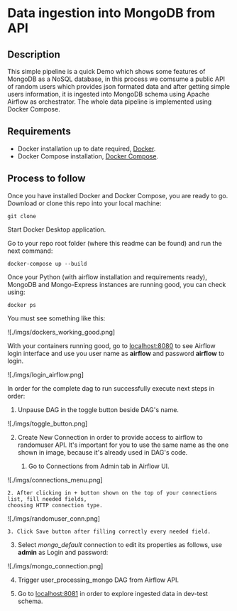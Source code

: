 # Data ingestion into MongoDB from API

## Description
This simple pipeline is a quick Demo which shows some features of MongoDB as a NoSQL database,
in this process we comsume a public API of random users which provides json formated data and
after getting simple users information, it is ingested into MongoDB schema using Apache Airflow
as orchestrator. The whole data pipeline is implemented using Docker Compose.

## Requirements
- Docker installation up to date required, [Docker](https://docs.do).
- Docker Compose installation, [Docker Compose](https://docs.docker.com/compose/install/).

## Process to follow
Once you have installed Docker and Docker Compose, you are ready to go. Download or clone this
repo into your local machine:

`git clone` 

Start Docker Desktop application.

Go to your repo root folder (where this readme can be found) and run the next command:

`docker-compose up --build`

Once your Python (with airflow installation and requirements ready), MongoDB and Mongo-Express
instances are running good, you can check using:

`docker ps`

You must see something like this:

![./imgs/dockers_working_good.png]

With your containers running good, go to [localhost:8080](localhost:8080) to see Airflow login 
interface and use you user name as **airflow** and password **airflow** to login.

![./imgs/login_airflow.png]

In order for the complete dag to run successfully execute next steps in order:

1. Unpause DAG in the toggle button beside DAG's name.

![./imgs/toggle_button.png]

2. Create New Connection in order to provide access to airflow to randomuser API. It's important
for you to use the same name as the one shown in image, because it's already used in DAG's code.

    1. Go to Connections from Admin tab in Airflow UI. 

![./imgs/connections_menu.png]

    2. After clicking in + button shown on the top of your connections list, fill needed fields,
    choosing HTTP connection type.

![./imgs/randomuser_conn.png]

    3. Click Save button after filling correctly every needed field.

3. Select *mongo_default* connection to edit its properties as follows, use **admin** as Login and
password:

![./imgs/mongo_connection.png]

4. Trigger user_processing_mongo DAG from Airflow API.

5. Go to [localhost:8081](localhost:8081) in order to explore ingested data in dev-test schema.










